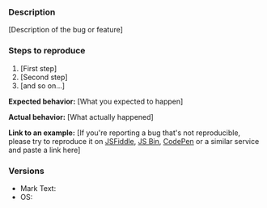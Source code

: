 ### Description

[Description of the bug or feature]

### Steps to reproduce

1. [First step]
2. [Second step]
3. [and so on...]

**Expected behavior:** [What you expected to happen]

**Actual behavior:** [What actually happened]

**Link to an example:** [If you're reporting a bug that's not reproducible, please try to reproduce it on [JSFiddle](https://jsfiddle.net/), [JS Bin](https://jsbin.com), [CodePen](http://codepen.io/) or a similar service and paste a link here]

### Versions

- Mark Text:
- OS:
